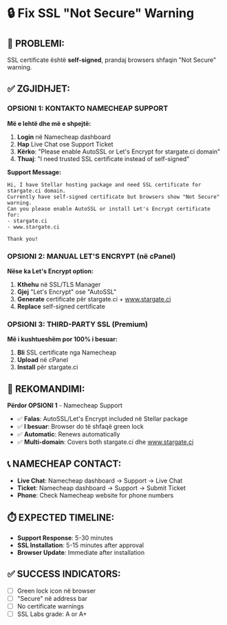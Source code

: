 # 🔒 Fix SSL "Not Secure" Warning

## 🎯 PROBLEMI:
SSL certificate është **self-signed**, prandaj browsers shfaqin "Not Secure" warning.

## ✅ ZGJIDHJET:

### **OPSIONI 1: KONTAKTO NAMECHEAP SUPPORT**
**Më e lehtë dhe më e shpejtë:**

1. **Login** në Namecheap dashboard
2. **Hap** Live Chat ose Support Ticket
3. **Kërko**: "Please enable AutoSSL or Let's Encrypt for stargate.ci domain"
4. **Thuaj**: "I need trusted SSL certificate instead of self-signed"

**Support Message:**
```
Hi, I have Stellar hosting package and need SSL certificate for stargate.ci domain. 
Currently have self-signed certificate but browsers show "Not Secure" warning.
Can you please enable AutoSSL or install Let's Encrypt certificate for:
- stargate.ci 
- www.stargate.ci

Thank you!
```

### **OPSIONI 2: MANUAL LET'S ENCRYPT (në cPanel)**
**Nëse ka Let's Encrypt option:**

1. **Kthehu** në SSL/TLS Manager
2. **Gjej** "Let's Encrypt" ose "AutoSSL" 
3. **Generate** certificate për stargate.ci + www.stargate.ci
4. **Replace** self-signed certificate

### **OPSIONI 3: THIRD-PARTY SSL (Premium)**
**Më i kushtueshëm por 100% i besuar:**

1. **Bli** SSL certificate nga Namecheap
2. **Upload** në cPanel
3. **Install** për stargate.ci

## 🚀 REKOMANDIMI:

**Përdor OPSIONI 1** - Namecheap Support
- ✅ **Falas**: AutoSSL/Let's Encrypt included në Stellar package
- ✅ **I besuar**: Browser do të shfaqë green lock
- ✅ **Automatic**: Renews automatically
- ✅ **Multi-domain**: Covers both stargate.ci dhe www.stargate.ci

## 📞 NAMECHEAP CONTACT:
- **Live Chat**: Namecheap dashboard → Support → Live Chat
- **Ticket**: Namecheap dashboard → Support → Submit Ticket
- **Phone**: Check Namecheap website for phone numbers

## ⏱️ EXPECTED TIMELINE:
- **Support Response**: 5-30 minutes
- **SSL Installation**: 5-15 minutes after approval
- **Browser Update**: Immediate after installation

## ✅ SUCCESS INDICATORS:
- [ ] Green lock icon në browser
- [ ] "Secure" në address bar
- [ ] No certificate warnings
- [ ] SSL Labs grade: A or A+
